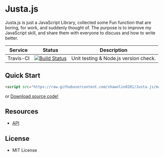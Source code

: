 # Justa.js

Justa.js is just a JavaScript Library, collected some Fun function that are boring, for work, and suddenly thought of. The purpose is to improve my JavaScript skill, and share them with everyone to discuss and how to write better.

|Service|Status|Description|
|---|---|---|
|Travis-CI|[![Build Status](https://travis-ci.org/shawnlin0201/Justa.js.svg?branch=master)](https://travis-ci.org/shawnlin0201/Justa.js)|Unit testing & Node.js version check.|

## Quick Start
```html
<script src="https://raw.githubusercontent.com/shawnlin0201/Justa.js/master/justa.js"></script>
```
or
[Download source code!](https://raw.githubusercontent.com/shawnlin0201/Justa.js/master/justa.js)

## Resources
* [API](https://github.com/shawnlin0201/Justa.js/blob/master/API.md)

## License

- MIT License
